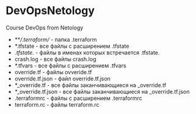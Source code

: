 # DevOpsNetology
Course DevOps from Netology

- ***/.terraform/* - папка .terraform
- *.tfstate - все файлы с расширением .tfstate
- *.tfstate.* - файлы в именах которых встречается .tfstate.
- crash.log - все файлы crash.log
- *.tfvars - все файлы с расширением .tfvars
- override.tf - файлы ovveride.tf
- override.tf.json - файл override.tf.json
- *_override.tf - все файлы заканчивающиеся на _override.tf
- *_override.tf.json - все файлы заканчивающиеся на _override.tf.json
- .terraformrc - файлы с расширением .terraformrc
- terraform.rc - файлы terraform.rc
